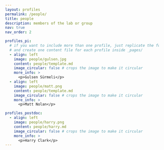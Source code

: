 ```yaml
---
layout: profiles
permalink: /people/
title: people
description: members of the lab or group
nav: true
nav_order: 2

profiles_pi:
  # if you want to include more than one profile, just replicate the following block
  # and create one content file for each profile inside _pages/
  - align: left
    image: people/gulsen.jpg
    content: people/template.md
    image_circular: false # crops the image to make it circular
    more_info: >
      <p>Gulsen Sürmeli</p>
  - align: left
    image: people/matt.png
    content: people/template.md
    image_circular: false # crops the image to make it circular
    more_info: >
      <p>Matt Nolan</p>

profiles_postdoc:
  - align: left
    image: people/harry.png
    content: people/harry.md
    image_circular: false # crops the image to make it circular
    more_info: >
      <p>Harry Clark</p>
---
```

